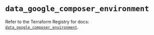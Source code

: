 # `data_google_composer_environment`

Refer to the Terraform Registry for docs: [`data_google_composer_environment`](https://registry.terraform.io/providers/hashicorp/google/6.35.0/docs/data-sources/composer_environment).
